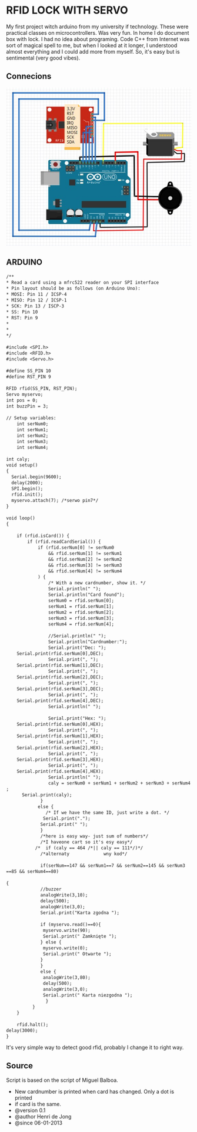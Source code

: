 # RFID LOCK WITH SERVO
My first project witch arduino from my university if technology.  These were practical classes on microcontrollers. Was very fun. In home I do document box with lock.
I had no idea about programing. Code C++ from Internet was sort of magical spell to me, but when I looked at it longer, I understood almost everything and I could add more from myself. So, it's easy but is sentimental (very good vibes).

## Connecions
<img src="RFID.jpg">

## ARDUINO
```
/**
* Read a card using a mfrc522 reader on your SPI interface
* Pin layout should be as follows (on Arduino Uno):
* MOSI: Pin 11 / ICSP-4
* MISO: Pin 12 / ICSP-1
* SCK: Pin 13 / ISCP-3
* SS: Pin 10
* RST: Pin 9
*
* 
*/

#include <SPI.h>
#include <RFID.h>
#include <Servo.h> 

#define SS_PIN 10
#define RST_PIN 9

RFID rfid(SS_PIN, RST_PIN); 
Servo myservo; 
int pos = 0;
int buzzPin = 3;

// Setup variables:
    int serNum0;
    int serNum1;
    int serNum2;
    int serNum3;
    int serNum4;

int caly;
void setup()
{ 
  Serial.begin(9600);
  delay(2000);
  SPI.begin(); 
  rfid.init();
  myservo.attach(7); /*serwo pin7*/
}

void loop()
{
    
    if (rfid.isCard()) {
        if (rfid.readCardSerial()) {
            if (rfid.serNum[0] != serNum0
                && rfid.serNum[1] != serNum1
                && rfid.serNum[2] != serNum2
                && rfid.serNum[3] != serNum3
                && rfid.serNum[4] != serNum4
            ) {
                /* With a new cardnumber, show it. */
                Serial.println(" ");
                Serial.println("Card found");
                serNum0 = rfid.serNum[0];
                serNum1 = rfid.serNum[1];
                serNum2 = rfid.serNum[2];
                serNum3 = rfid.serNum[3];
                serNum4 = rfid.serNum[4];
               
                //Serial.println(" ");
                Serial.println("Cardnumber:");
                Serial.print("Dec: ");
    Serial.print(rfid.serNum[0],DEC);
                Serial.print(", ");
    Serial.print(rfid.serNum[1],DEC);
                Serial.print(", ");
    Serial.print(rfid.serNum[2],DEC);
                Serial.print(", ");
    Serial.print(rfid.serNum[3],DEC);
                Serial.print(", ");
    Serial.print(rfid.serNum[4],DEC);
                Serial.println(" ");
                        
                Serial.print("Hex: ");
    Serial.print(rfid.serNum[0],HEX);
                Serial.print(", ");
    Serial.print(rfid.serNum[1],HEX);
                Serial.print(", ");
    Serial.print(rfid.serNum[2],HEX);
                Serial.print(", ");
    Serial.print(rfid.serNum[3],HEX);
                Serial.print(", ");
    Serial.print(rfid.serNum[4],HEX);
                Serial.println(" ");
                caly = serNum0 + serNum1 + serNum2 + serNum3 + serNum4   ;
      Serial.print(caly);          
             }
            else {
               /* If we have the same ID, just write a dot. */
              Serial.print(".");
             Serial.print(" ");
             }
             /*here is easy way- just sum of numbers*/
             /*I haveone cart so it's esy easy*/
           /*  if (caly == 464 /*|| caly == 111*/)*/
             /*alternaty             wny kod*/
             
             if(serNum==147 && serNum1==7 && serNum2==145 && serNum3 ==85 && serNum4==80)
             
{
             //buzzer
             analogWrite(3,10);
             delay(500);
             analogWrite(3,0);
             Serial.print("Karta zgodna ");

             if (myservo.read()==0){
              myservo.write(90);
              Serial.print(" Zamknięte ");
             } else {
              myservo.write(0);
              Serial.print(" Otwarte ");
             }
             }
             else {
              analogWrite(3,80);
              delay(500);
              analogWrite(3,0);
              Serial.print(" Karta niezgodna ");
               }
          }
    }
    
    rfid.halt();
delay(3000);
}
```
It's very simple way to detect good rfid, probably I change it to right way.

## Source

Script is based on the script of Miguel Balboa. 
* New cardnumber is printed when card has changed. Only a dot is printed
* if card is the same.
* @version 0.1
* @author Henri de Jong
* @since 06-01-2013
